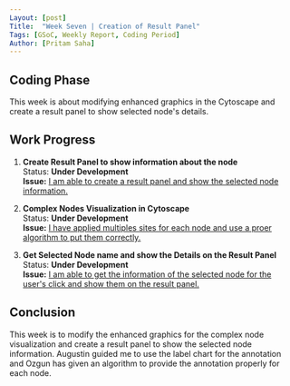 ```yaml
---
Layout: [post]
Title:  "Week Seven | Creation of Result Panel"
Tags: [GSoC, Weekly Report, Coding Period]
Author: [Pritam Saha]
---
```

## Coding Phase
This week is about modifying enhanced graphics in the Cytoscape and create a result panel to show selected node's details. 

## Work Progress
   
1. **Create Result Panel to show information about the node**  
    Status: **Under Development**  
    **Issue:** [I am able to create a result panel and show the selected node information.](https://github.com/cannin/causalpath_cytoscape_app/issues/23)
    
2. **Complex Nodes Visualization in Cytoscape**  
    Status: **Under Development**  
    **Issue:** [I have applied multiples sites for each node and use a proer algorithm to put them correctly.](https://github.com/cannin/causalpath_cytoscape_app/issues/17)
    
3. **Get Selected Node name and show the Details on the Result Panel**  
    Status: **Under Development**  
    **Issue:** [I am able to get the information of the selected node for the user's click  and show them on the result panel.](https://github.com/cannin/causalpath_cytoscape_app/issues/22)
    

    

## Conclusion  

This week is to modify the enhanced graphics for the complex node visualization and create a result panel to show the selected node information. Augustin guided me to use the label 
chart for the annotation and Ozgun has given an algorithm to provide the annotation properly for each node.   

